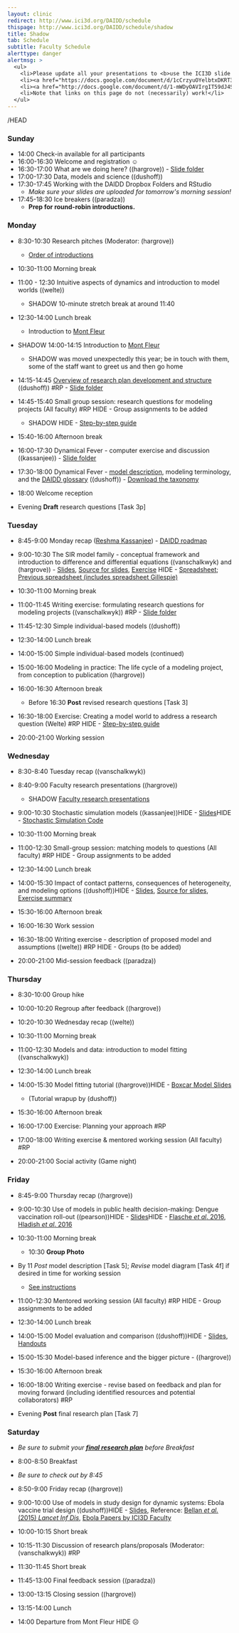 ```yaml
---
layout: clinic
redirect: http://www.ici3d.org/DAIDD/schedule
thispage: http://www.ici3d.org/DAIDD/schedule/shadow
title: Shadow
tab: Schedule
subtitle: Faculty Schedule
alerttype: danger
alertmsg: >
  <ul>
    <li>Please update all your presentations to <b>use the ICI3D slide template</b>.</li>
    <li><a href="https://docs.google.com/document/d/1cCrzyuOYelbtxDKRT3fuwcKQImse3KLSJ3cR_yNTkng">Click here for access to the DAIDD 2018 Notes GD.</a></li>
    <li><a href="http://docs.google.com/document/d/1-mWDyOAVIrgIT59dJ4ShrM1rsh8Ik_2f6Pr0_O8FQ2I/edit?usp=sharing_eip&ts=5a2da462">Click here for access to the DAIDD 2017 Notes GD.</a></li>
    <li>Note that links on this page do not (necessarily) work!</li>
  </ul>
---
```


/HEAD

### Sunday

- 14:00 Check-in available for all participants
- 16:00-16:30 Welcome and registration ☺
- 16:30-17:00 What are we doing here? ((hargrove)) - [Slide folder](https://tinyurl.com/daidd-2019)
- 17:00-17:30 Data, models and science ((dushoff))
- 17:30-17:45 Working with the DAIDD Dropbox Folders and RStudio
    - _Make sure your slides are uploaded for tomorrow's morning session!_
- 17:45-18:30 Ice breakers ((paradza))
    - **Prep for round-robin introductions.**

### Monday

- 8:30-10:30 Research pitches (Moderator: (hargrove))
    - [Order of introductions](./introductions)
- 10:30-11:00 Morning break
- 11:00 - 12:30 Intuitive aspects of dynamics and introduction to model worlds ((welte))
    - SHADOW 10-minute stretch break at around 11:40
- 12:30-14:00 Lunch break
	* Introduction to [Mont Fleur](https://www.montfleur.co.za)

- SHADOW 14:00-14:15 Introduction to [Mont Fleur](https://www.montfleur.co.za)
	* SHADOW was moved unexpectedly this year; be in touch with them, some of the staff want to greet us and then go home
- 14:15-14:45 [Overview of research plan development and structure](planOverview) ((dushoff)) #RP - [Slide folder](https://tinyurl.com/daidd-2019)
- 14:45-15:40 Small group session: research questions for modeling projects (All faculty) #RP HIDE  - Group assignments to be added
	* SHADOW HIDE - [Step-by-step guide](../Materials/researchQuestions)
- 15:40-16:00 Afternoon break

- 16:00-17:30 Dynamical Fever - computer exercise and discussion ((kassanjee)) - [Slide folder](https://tinyurl.com/daidd-2019)
- 17:30-18:00 Dynamical Fever - [model description](../Materials/fever), modeling terminology, and the [DAIDD glossary](http://tinyurl.com/daidd-public) ((dushoff)) - [Download the taxonomy](../Materials/modelTaxonomy)
- 18:00 Welcome reception

- Evening __Draft__ research questions [Task 3p]

### Tuesday

- 8:45-9:00 Monday recap ([Reshma Kassanjee]({{site.subdomainurl}}/team/kassanjee/)) - [DAIDD roadmap](https://www.dropbox.com/s/p41iaw1pl5nani4/roadmap.pdf?dl=0)
- 9:00-10:30 The SIR model family - conceptual framework and introduction to difference and differential equations ((vanschalkwyk) and (hargrove)) - [Slides](https://github.com/dushoff/disease_model_talks/blob/master/git_push/family.draft.pdf), [Source for slides](https://github.com/dushoff/disease_model_talks), [Exercise](../Materials/SIRmodelFamily)
 HIDE  - [Spreadsheet](http://tinyurl.com/SIR-DAIDD-2016); [Previous spreadsheet (includes spreadsheet Gillespie)](http://tinyurl.com/SIR-DAIDD-2015)
- 10:30-11:00 Morning break

- 11:00-11:45 Writing exercise: formulating research questions for modeling projects ((vanschalkwyk)) #RP - [Slide folder](https://tinyurl.com/daidd-2019)
- 11:45-12:30 Simple individual-based models ((dushoff))
- 12:30-14:00 Lunch break

- 14:00-15:00 Simple individual-based models (continued)
- 15:00-16:00 Modeling in practice: The life cycle of a modeling project, from conception to publication ((hargrove))
- 16:00-16:30 Afternoon break
	* Before 16:30 __Post__ revised research questions [Task 3]

- 16:30-18:00 Exercise: Creating a model world to address a research question (Welte) #RP HIDE  - [Step-by-step guide](../Materials/modelWorld)
- 20:00-21:00 Working session

### Wednesday

- 8:30-8:40 Tuesday recap ((vanschalkwyk))
- 8:40-9:00 Faculty research presentations ((hargrove))
	- SHADOW [Faculty research presentations](../Materials/researchPresentations)

- 9:00-10:30 Stochastic simulation models ((kassanjee))HIDE  - [Slides](https://www.dropbox.com/s/678dx9io8fqnxyg/Borchering_stochastic_simulation_DAIDD2016.pdf?dl=1)HIDE  - [Stochastic Simulation Code](https://github.com/ICI3D/RTutorials/raw/15f3f2d1c6b8d99c9762617c700e0e8bbf206482/spillover_introductions.R)
- 10:30-11:00 Morning break

- 11:00-12:30 Small-group session: matching models to questions (All faculty) #RP HIDE - Group assignments to be added 
- 12:30-14:00 Lunch break

- 14:00-15:30 Impact of contact patterns, consequences of heterogeneity, and modeling options ((dushoff))HIDE  - [Slides](https://github.com/dushoff/disease_model_talks/tree/master/git_push/heterogeneity.draft.pdf), [Source for slides](https://github.com/dushoff/disease_model_talks), [Exercise summary](../Materials/heterogeneityTutorialSummary.pdf)
- 15:30-16:00 Afternoon break

- 16:00-16:30 Work session
- 16:30-18:00 Writing exercise - description of proposed model and assumptions ((welte)) #RP HIDE  - Groups (to be added)

- 20:00-21:00 Mid-session feedback ((paradza))

### Thursday

- 8:30-10:00 Group hike
- 10:00-10:20 Regroup after feedback ((hargrove))
- 10:20-10:30 Wednesday recap ((welte))
- 10:30-11:00 Morning break

- 11:00-12:30 Models and data: introduction to model fitting  ((vanschalkwyk))
- 12:30-14:00 Lunch break

- 14:00-15:30 Model fitting tutorial ((hargrove))HIDE  - [Boxcar Model Slides](../Materials/boxcarModels.pdf)
	* (Tutorial wrapup by (dushoff))
- 15:30-16:00 Afternoon break

- 16:00-17:00 Exercise: Planning your approach #RP
- 17:00-18:00 Writing exercise & mentored working session (All faculty) #RP
- 20:00-21:00 Social activity (Game night)

### Friday

- 8:45-9:00 Thursday recap ((hargrove))
- 9:00-10:30 Use of models in public health decision-making: Dengue vaccination roll-out ((pearson))HIDE  - [Slides](https://docs.google.com/presentation/d/1JqrGCGnlZLgguxWxeyEEwOBbJYnQaglXbRrq2P_x2Nc/pub?start=false&loop=false&delayms=3000)HIDE  - [Flasche _et al_. 2016](http://journals.plos.org/plosmedicine/article?id=10.1371/journal.pmed.1002181), [Hladish _et al_. 2016 ](http://journals.plos.org/plosntds/article?id=10.1371/journal.pntd.0004661)
- 10:30-11:00 Morning break
    - 10:30 **Group Photo**
	 
- By 11 _Post_ model description [Task 5]; _Revise_ model diagram [Task 4f] if desired in time for working session
	* [See instructions](../Materials/researchPlans)

- 11:00-12:30 Mentored working session (All faculty) #RP HIDE - Group assignments to be added
- 12:30-14:00 Lunch break

- 14:00-15:00 Model evaluation and comparison ((dushoff))HIDE  - [Slides](https://github.com/dushoff/statistics_talks/blob/master/git_push/evaluation.draft.pdf), [Handouts](https://github.com/dushoff/statistics_talks/blob/master/git_push/evaluation.handouts.pdf)
- 15:00-15:30 Model-based inference and the bigger picture - ((hargrove))
- 15:30-16:00 Afternoon break

- 16:00-18:00 Writing exercise - revise based on feedback and plan for moving forward (including identified resources and potential collaborators) #RP

- Evening __Post__ final research plan [Task 7]

### Saturday

- _Be sure to submit your [**final research plan**](../Materials/researchPlans) before Breakfast_
- 8:00-8:50 Breakfast
- _Be sure to check out by 8:45_
- 8:50-9:00 Friday recap ((hargrove))
- 9:00-10:00 Use of models in study design for dynamic systems: Ebola vaccine trial design ((dushoff))HIDE  - [Slides](../Materials/Bellan-ModelsInStudyDesign-Ebola.pdf), Reference: [Bellan _et al._ (2015) _Lancet Inf Dis_](http://bellanlab.publichealth.uga.edu/wp-content/uploads/2016/09/BellanEtAl-SLEbola-LancetID-2015.pdf), [Ebola Papers by ICI3D Faculty](http://ebola.ici3d.org)
- 10:00-10:15 Short break

- 10:15-11:30 Discussion of research plans/proposals (Moderator: (vanschalkwyk)) #RP
- 11:30-11:45 Short break

- 11:45-13:00 Final feedback session ((paradza))
- 13:00-13:15 Closing session ((hargrove))
- 13:15-14:00 Lunch
- 14:00 Departure from Mont Fleur HIDE ☹

